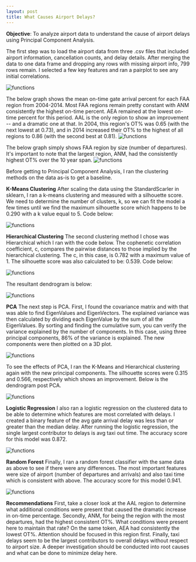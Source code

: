 ```yaml
---
layout: post
title: What Causes Airport Delays?
---
```


**Objective**: To analyze airport data to understand the cause of airport delays using Principal Component Analysis.

The first step was to load the airport data from three .csv files that included airport information, cancellation counts, and delay details.
After merging the data to one data frame and dropping any rows with missing airport info, 799 rows remain. I selected a few key features and
ran a pairplot to see any initial correlations.


![functions](/images/airport/pairplot.png)


The below graph shows the mean on-time gate arrival percent for each FAA region from 2004-2014. Most FAA regions remain pretty constant with ANM
consistently the highest on-time percent. AEA remained at the lowest on-time percent for this period. AAL is the only region to show an
improvement -- and a dramatic one at that. In 2004, this region's OT% was 0.65 (with the next lowest at 0.73), and in 2014 increased their OT%
to the highest of all regions to 0.86 (with the second best at 0.81).
![functions](/images/airport/graph1.png)


The below graph simply shows FAA region by size (number of departures). It's important to note that the largest region, ANM, had the consistently
highest OT% over the 10 year span.
![functions](/images/airport/graph2.png)


Before getting to Principal Component Analysis, I ran the clustering methods on the data as-is to get a baseline.

**K-Means Clustering**
After scaling the data using the StandardScarler in sklearn, I ran a k-means clustering and measured with a silhouette score. We need
to determine the number of clusters, k, so we can fit the model a few times until we find the maximum silhouette score which happens to be 0.290 with a k value equal to 5. Code below:

![functions](/images/airport/kmeans1.png)

**Hierarchical Clustering**
The second clustering method I chose was Hierarchical which I ran with the code below. The cophenetic correlation coefficient, c, compares the pairwise
distances to those implied by the hierarchical clustering. The c, in this case, is 0.782 with a maximum value of 1. The silhouette score was also calculated to
be: 0.539. Code below:

![functions](/images/airport/hier.png)

The resultant dendrogram is below:

![functions](/images/airport/dendrogram1.png)

**PCA**
The next step is PCA. First, I found the covariance matrix and with that was able to find EigenValues and EigenVectors. The explained variance
was then calculated by dividing each EigenValue by the sum of all the EigenValues. By sorting and finding the cumulative sum, you can verify the
variance explained by the number of components. In this case, using three principal components, 86% of the variance is explained. The new components
were then plotted on a 3D plot.

![functions](/images/airport/3d.png)

To see the effects of PCA, I ran the K-Means and Hierarchical clustering again with the new principal components.
The silhouette scores were 0.315 and 0.566, respectively which shows an improvement. Below is the dendrogram post PCA.

![functions](/images/airport/dendrogram2.png)

**Logistic Regression**
I also ran a logistic regression on the clustered data to be able to determine which features are most correlated with delays. I created a binary feature of the avg gate arrival delay was
less than or greater than the median delay. After running the logistic regression, the single largest contributor to delays is avg taxi out time.
The accuracy score for this model was 0.872.

![functions](/images/airport/logfeatures.png)

**Random Forest**
Finally, I ran a random forest classifier with the same data as above to see if there were any differences. The most important features were size of airport
(number of departures and arrivals) and also taxi time which is consistent with above. The accuracy score for this model 0.941.

![functions](/images/airport/forestfeatures.png)

**Recommendations**
First, take a closer look at the AAL region to determine what additional conditions were present that caused the dramatic increase in on-time percentage.
Secondly, ANM, for being the region with the most departures, had the highest consistent OT%. What conditions were present here to maintain that rate? On the same token, AEA had consistently
the lowest OT%. Attention should be focused in this region first. Finally, taxi delays seem to be the largest contributors to overall delays without respect to airport size. A deeper investigation should be conducted into root causes and what can be done to minimize delay here.
